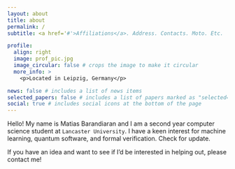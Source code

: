 ```yaml
---
layout: about
title: about
permalink: /
subtitle: <a href='#'>Affiliations</a>. Address. Contacts. Moto. Etc.

profile:
  align: right
  image: prof_pic.jpg
  image_circular: false # crops the image to make it circular
  more_info: >
    <p>Located in Leipzig, Germany</p>

news: false # includes a list of news items
selected_papers: false # includes a list of papers marked as "selected={true}"
social: true # includes social icons at the bottom of the page
---
```


Hello! My name is Matias Barandiaran and I am a second year computer science student at `Lancaster University`. I have a keen interest for machine learning, quantum software, and formal verification. Check for update.

If you have an idea and want to see if I’d be interested in helping out, please contact me!

